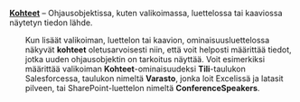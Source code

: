 [**Kohteet**](../maker/canvas-apps/controls/properties-core.md) – Ohjausobjektissa, kuten valikoimassa, luettelossa tai kaaviossa näytetyn tiedon lähde.

<p style="margin-left: 2.0em">Kun lisäät valikoiman, luettelon tai kaavion, ominaisuusluettelossa näkyvät <strong>kohteet</strong> oletusarvoisesti niin, että voit helposti määrittää tiedot, jotka uuden ohjausobjektin on tarkoitus näyttää. Voit esimerkiksi määrittää valikoiman <strong>Kohteet</strong>-ominaisuudeksi <strong>Tili</strong>-taulukon Salesforcessa, taulukon nimeltä <strong>Varasto</strong>, jonka loit Excelissä ja latasit pilveen, tai SharePoint-luettelon nimeltä <strong>ConferenceSpeakers</strong>.

